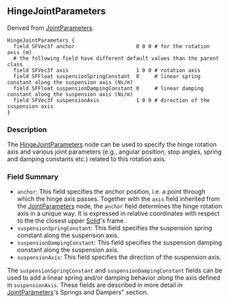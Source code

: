 ## HingeJointParameters

Derived from [JointParameters](jointparameters.md#jointparameters).

```
HingeJointParameters {
  field SFVec3f anchor                    0 0 0 # for the rotation axis (m)
  # the following field have different default values than the parent class
  field SFVec3f axis                      1 0 0 # rotation axis
  field SFFloat suspensionSpringConstant  0     # linear spring constant along the suspension axis (Ns/m)
  field SFFloat suspensionDampingConstant 0     # linear damping constant along the suspension axis (Ns/m)
  field SFVec3f suspensionAxis            1 0 0 # direction of the suspension axis
}
```

### Description

The [HingeJointParameters](hingejointparameters.md#hingejointparameters) node
can be used to specify the hinge rotation axis and various joint parameters
(e.g., angular position, stop angles, spring and damping constants etc.) related
to this rotation axis.

### Field Summary

- `anchor`: This field specifies the anchor position, i.e. a point through which
the hinge axis passes. Together with the `axis` field inherited from the
[JointParameters](jointparameters.md#jointparameters) node, the `anchor` field
determines the hinge rotation axis in a unique way. It is expressed in relative
coordinates with respect to the the closest upper [Solid](solid.md#solid)'s
frame.
- `suspensionSpringConstant`: This field specifies the suspension spring constant
along the suspension axis.
- `suspensionDampingConstant`: This field specifies the suspension damping
constant along the suspension axis.
- `suspensionAxis`: This field specifies the direction of the suspension axis.

The `suspensionSpringConstant` and `suspensionDampingConstant` fields can be
used to add a linear spring and/or damping behavior *along* the axis defined in
`suspensionAxis`. These fields are described in more detail in
[JointParameters](jointparameters.md#jointparameters)'s Springs and Dampers"
section.

